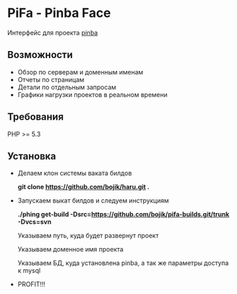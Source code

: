 PiFa - Pinba Face
=================
Интерфейс для проекта [pinba](http://pinba.org)

Возможности
-----------
* Обзор по серверам и доменным именам
* Отчеты по страницам
* Детали по отдельным запросам
* Графики нагрузки проектов в реальном времени

Требования
----------
PHP >= 5.3


Установка
---------
* Делаем клон системы ваката билдов

	__git clone https://github.com/bojik/haru.git .__

* Запускаем выкат билдов и следуем инструкциям

	__./phing get-build -Dsrc=https://github.com/bojik/pifa-builds.git/trunk -Dvcs=svn__

	Указываем путь, куда будет развернут проект

	Указываем доменное имя проекта

	Указываем БД, куда установлена pinba, а так же параметры доступа к mysql

* PROFIT!!!


